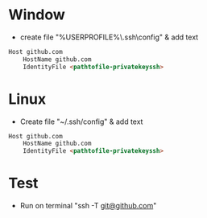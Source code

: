 # Window
- create file "%USERPROFILE%\\.ssh\config" & add text
```markdown
Host github.com
	HostName github.com
	IdentityFile <pathtofile-privatekeyssh>
```
# Linux
- Create file "~/.ssh/config" & add text
```markdown
Host github.com
	HostName github.com
	IdentityFile <pathtofile-privatekeyssh>
```

# Test 
- Run on terminal "ssh -T git@github.com"
